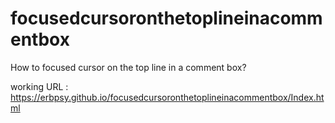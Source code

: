 # focusedcursoronthetoplineinacommentbox
How to focused cursor on the top line in a comment box?

working URL : https://erbpsy.github.io/focusedcursoronthetoplineinacommentbox/Index.html
